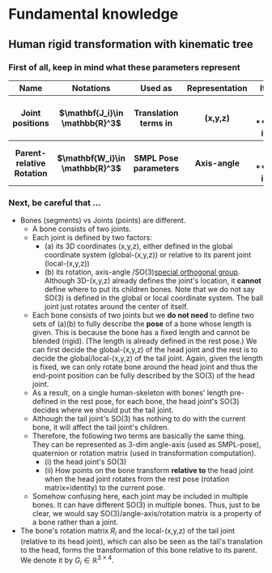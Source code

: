 # Fundamental knowledge
## Human rigid transformation with kinematic tree
### First of all, keep in mind what these parameters represent
<table>
  <thead>
    <tr>
      <th>Name</th>
      <th>Notations</th>
      <th>Used as</th>
      <th>Representation</th>
      <th>It defines ..</th>
      <th>misc</th>
    </tr>
  </thead>
  <tbody>
     <tr>
      <th>Joint positions </th>
      <th>$\mathbf{J_i}\in \mathbb{R}^3$</th>
      <th>Translation terms in </th>
      <th>(x,y,z)</th>
      <th>The rest pose and **translation items** in </th>
      <th></th>
    </tr>
     <tr>
      <th>Parent-relative Rotation</th>
      <th>$\mathbf{W_i}\in \mathbb{R}^3$</th>
      <th>SMPL Pose parameters</th>
      <th>Axis-angle</th>
      <th>The rest pose and **translation items** in </th>
      <th>-</th>
    </tr>
  </tbody>
</table>

### Next, be careful that ...
* Bones (segments) vs Joints (points) are different. 
  * A bone consists of two joints.
  * Each joint is defined by two factors:
    * (a) its 3D coordinates (x,y,z), either defined in the global coordinate system (global-(x,y,z))  or relative to its parent joint (local-(x,y,z))
    * (b) its rotation, axis-angle /SO(3)[special orthogonal group](https://en.wikipedia.org/wiki/Orthogonal_group#Special_orthogonal_group). Although 3D-(x,y,z) already defines the joint's location, it **cannot** define where to put its children bones. Note that we do not say SO(3) is defined in the global or local coordinate system. The ball joint just rotates around the center of itself.
  * Each bone consists of two joints but we **do not need** to define two sets of (a)(b) to fully describe the **pose** of a bone whose length is given. This is because the bone has a fixed length and cannot be blended (rigid). (The length is already defined in the rest pose.) We can first decide the global-(x,y,z) of the head joint and the rest is to decide the global/local-(x,y,z) of the tail joint. Again, given the length is fixed, we can only rotate bone around the head joint and thus the end-point position can be fully described by the SO(3) of the head joint. 
  * As a result, on a single human-skeleton with bones' length pre-defined in the rest pose, for each bone, the head joint's SO(3) decides where we should put the tail joint. 
  * Although the tail joint's SO(3) has nothing to do with the current bone, it will affect the tail joint's children.
  * Therefore, the following two terms are basically the same thing. They can be represented as 3-dim angle-axis (used as SMPL-pose), quaternion or rotation matrix (used in transformation computation).
    *  (i) the head joint's SO(3)
    *  (ii) How points on the bone transform **relative to** the head joint when the head joint rotates from the rest pose (rotation matrix=identity) to the current pose.
   * Somehow confusing here, each joint may be included in multiple bones. It can have different SO(3) in multiple bones. Thus, just to be clear, we would say SO(3)/angle-axis/rotation matrix is a property of a bone rather than a joint.
* The bone's rotation matrix $R_i$ and the local-(x,y,z) of the tail joint (relative to its head joint), which can also be seen as the tail's translation to the head, forms the transformation of this bone relative to its parent. We denote it by $G_i\in \mathbb{R}^{3\times4}$.

 
